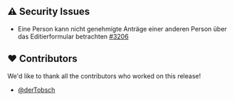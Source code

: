 ## ⚠️ Security Issues

- Eine Person kann nicht genehmigte Anträge einer anderen Person über das Editierformular betrachten [#3206](https://github.com/urlaubsverwaltung/urlaubsverwaltung/issues/3206)

## ❤️ Contributors

We'd like to thank all the contributors who worked on this release!

- [@derTobsch](https://github.com/derTobsch)
